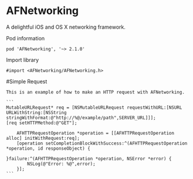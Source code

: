 AFNetworking
===========

A delightful iOS and OS X networking framework.


Pod information 
```
pod 'AFNetworking', '~> 2.1.0'
```

Import library 
```
#import <AFNetworking/AFNetworking.h>
```

#Simple Request

	This is an example of how to make an HTTP request with AFNetworking.

	```
	MutableURLRequest* req = [NSMutableURLRequest requestWithURL:[NSURL URLWithString:[NSString stringWithFormat:@"http://%@/example/path",SERVER_URL]]];
	[req setHTTPMethod:@"GET"];
    
    	AFHTTPRequestOperation *operation = [[AFHTTPRequestOperation alloc] initWithRequest:req];
    	[operation setCompletionBlockWithSuccess:^(AFHTTPRequestOperation *operation, id responseObject) {
		
	}failure:^(AFHTTPRequestOperation *operation, NSError *error) {
        	NSLog(@"Error: %@",error);
    	}];	
	```
